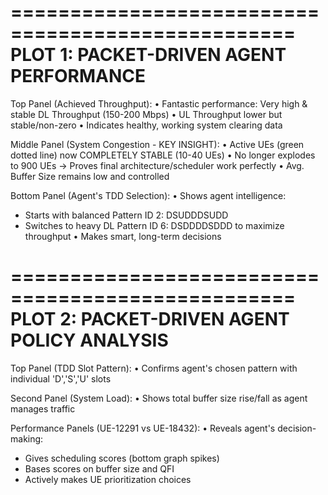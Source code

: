 ==================================================
PLOT 1: PACKET-DRIVEN AGENT PERFORMANCE
==================================================
Top Panel (Achieved Throughput):
• Fantastic performance: Very high & stable DL Throughput (150-200 Mbps)
• UL Throughput lower but stable/non-zero
• Indicates healthy, working system clearing data

Middle Panel (System Congestion - KEY INSIGHT):
• Active UEs (green dotted line) now COMPLETELY STABLE (10-40 UEs)
• No longer explodes to 900 UEs → Proves final architecture/scheduler work perfectly
• Avg. Buffer Size remains low and controlled

Bottom Panel (Agent's TDD Selection):
• Shows agent intelligence:
  - Starts with balanced Pattern ID 2: DSUDDDSUDD
  - Switches to heavy DL Pattern ID 6: DSDDDDSDDD to maximize throughput
• Makes smart, long-term decisions

==================================================
PLOT 2: PACKET-DRIVEN AGENT POLICY ANALYSIS
==================================================
Top Panel (TDD Slot Pattern):
• Confirms agent's chosen pattern with individual 'D','S','U' slots

Second Panel (System Load):
• Shows total buffer size rise/fall as agent manages traffic

Performance Panels (UE-12291 vs UE-18432):
• Reveals agent's decision-making:
  - Gives scheduling scores (bottom graph spikes)
  - Bases scores on buffer size and QFI
  - Actively makes UE prioritization choices
